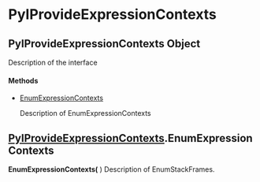 # PyIProvideExpressionContexts

## PyIProvideExpressionContexts Object

Description of the interface

#### Methods


  - [EnumExpressionContexts](PyIProvideExpressionContexts.md#pyiprovideexpressioncontextsenumexpressioncontexts)

    Description of EnumExpressionContexts&nbsp;

## [PyIProvideExpressionContexts](#pyiprovideexpressioncontexts)\.EnumExpressionContexts

 **EnumExpressionContexts\(** \)
Description of EnumStackFrames\.